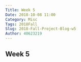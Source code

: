 ```yaml
---
Title: Week 5
Date: 2018-10-08 11:00
Category: Misc
Tags: 2018Fall
Slug: 2018-Fall-Project-Blog-w5
Author: 40623219
---
```


Week 5
----



